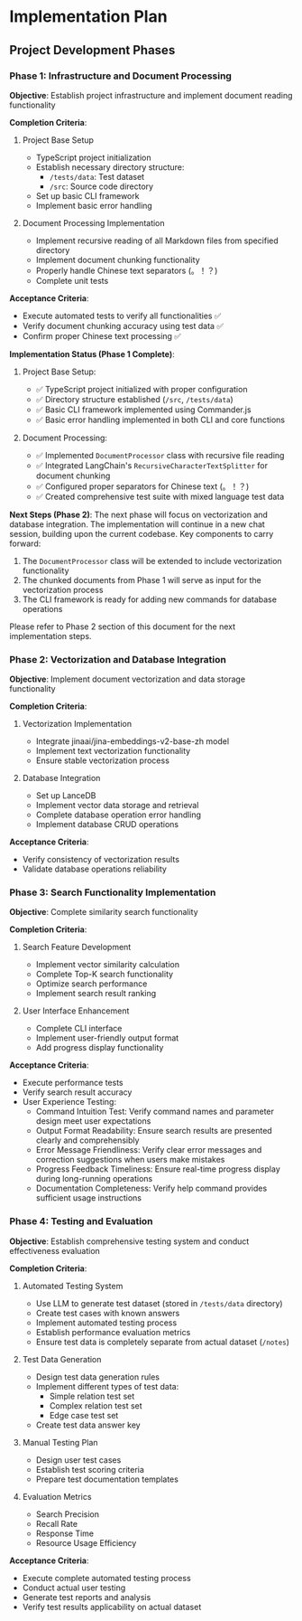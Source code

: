 # Implementation Plan

## Project Development Phases

### Phase 1: Infrastructure and Document Processing
**Objective**: Establish project infrastructure and implement document reading functionality

**Completion Criteria**:
1. Project Base Setup
   - TypeScript project initialization
   - Establish necessary directory structure:
     - `/tests/data`: Test dataset
     - `/src`: Source code directory
   - Set up basic CLI framework
   - Implement basic error handling

2. Document Processing Implementation
   - Implement recursive reading of all Markdown files from specified directory
   - Implement document chunking functionality
   - Properly handle Chinese text separators (。！？)
   - Complete unit tests

**Acceptance Criteria**:
- Execute automated tests to verify all functionalities ✅
- Verify document chunking accuracy using test data ✅
- Confirm proper Chinese text processing ✅

**Implementation Status (Phase 1 Complete)**:
1. Project Base Setup:
   - ✅ TypeScript project initialized with proper configuration
   - ✅ Directory structure established (`/src`, `/tests/data`)
   - ✅ Basic CLI framework implemented using Commander.js
   - ✅ Basic error handling implemented in both CLI and core functions

2. Document Processing:
   - ✅ Implemented `DocumentProcessor` class with recursive file reading
   - ✅ Integrated LangChain's `RecursiveCharacterTextSplitter` for document chunking
   - ✅ Configured proper separators for Chinese text (。！？)
   - ✅ Created comprehensive test suite with mixed language test data

**Next Steps (Phase 2)**:
The next phase will focus on vectorization and database integration. The implementation will continue in a new chat session, building upon the current codebase. Key components to carry forward:

1. The `DocumentProcessor` class will be extended to include vectorization functionality
2. The chunked documents from Phase 1 will serve as input for the vectorization process
3. The CLI framework is ready for adding new commands for database operations

Please refer to Phase 2 section of this document for the next implementation steps.

### Phase 2: Vectorization and Database Integration
**Objective**: Implement document vectorization and data storage functionality

**Completion Criteria**:
1. Vectorization Implementation
   - Integrate jinaai/jina-embeddings-v2-base-zh model
   - Implement text vectorization functionality
   - Ensure stable vectorization process

2. Database Integration
   - Set up LanceDB
   - Implement vector data storage and retrieval
   - Complete database operation error handling
   - Implement database CRUD operations

**Acceptance Criteria**:
- Verify consistency of vectorization results
- Validate database operations reliability

### Phase 3: Search Functionality Implementation
**Objective**: Complete similarity search functionality

**Completion Criteria**:
1. Search Feature Development
   - Implement vector similarity calculation
   - Complete Top-K search functionality
   - Optimize search performance
   - Implement search result ranking

2. User Interface Enhancement
   - Complete CLI interface
   - Implement user-friendly output format
   - Add progress display functionality

**Acceptance Criteria**:
- Execute performance tests
- Verify search result accuracy
- User Experience Testing:
  - Command Intuition Test: Verify command names and parameter design meet user expectations
  - Output Format Readability: Ensure search results are presented clearly and comprehensibly
  - Error Message Friendliness: Verify clear error messages and correction suggestions when users make mistakes
  - Progress Feedback Timeliness: Ensure real-time progress display during long-running operations
  - Documentation Completeness: Verify help command provides sufficient usage instructions

### Phase 4: Testing and Evaluation
**Objective**: Establish comprehensive testing system and conduct effectiveness evaluation

**Completion Criteria**:
1. Automated Testing System
   - Use LLM to generate test dataset (stored in `/tests/data` directory)
   - Create test cases with known answers
   - Implement automated testing process
   - Establish performance evaluation metrics
   - Ensure test data is completely separate from actual dataset (`/notes`)

2. Test Data Generation
   - Design test data generation rules
   - Implement different types of test data:
     - Simple relation test set
     - Complex relation test set
     - Edge case test set
   - Create test data answer key

3. Manual Testing Plan
   - Design user test cases
   - Establish test scoring criteria
   - Prepare test documentation templates

4. Evaluation Metrics
   - Search Precision
   - Recall Rate
   - Response Time
   - Resource Usage Efficiency

**Acceptance Criteria**:
- Execute complete automated testing process
- Conduct actual user testing
- Generate test reports and analysis
- Verify test results applicability on actual dataset 